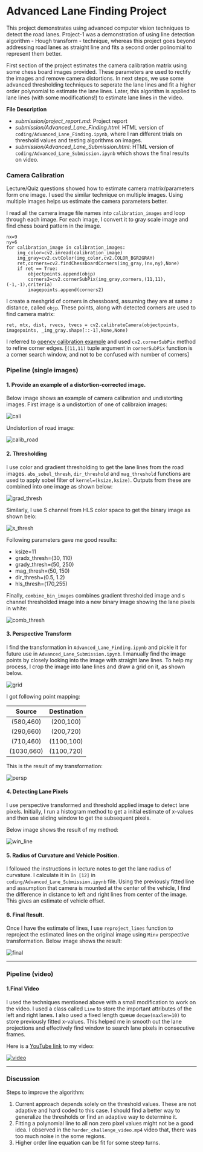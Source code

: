 # Advanced Lane Finding Project

This project demonstrates using advanced computer vision techniques to detect the road lanes. Project-1 was a demonstration of using line detection algorithm - Hough transform - technique, whereas this project goes beyond addressing road lanes as straight line and fits a second order polinomial to represent them better.

First section of the project estimates the camera calibration matrix using some chess board images provided. These parameters are used to rectify the images and remove camera distortions. In next steps, we use some advanced thresholding techniques to seperate the lane lines and fit a higher order polynomial to estimate the lane lines. Later, this algorithm is applied to lane lines (with some modifications!) to estimate lane lines in the video. 

__File Description__
- _submission/project_report.md_: Project report
- _submission/Advanced_Lane_Finding.html_: HTML version of `coding/Advanced_Lane_Finding.ipynb`, where I ran different trials on threshold values and testing algorithms on images.
- _submission/Advanced_Lane_Submission.html_: HTML version of `coding/Advanced_Lane_Submission.ipynb` which shows the final results on video.

### Camera Calibration

Lecture/Quiz questions showed how to estimate camera matrix/parameters form one image. I used the similar technique on multiple images. Using multiple images helps us estimate the camera parameters better. 

I read all the camera image file names into `calibration_images` and loop through each image. For each image, I convert it to gray scale image and find chess board pattern in the image. 
```
nx=9
ny=6
for calibration_image in calibration_images:
    img_color=cv2.imread(calibration_image)
    img_gray=cv2.cvtColor(img_color,cv2.COLOR_BGR2GRAY)
    ret,corners=cv2.findChessboardCorners(img_gray,(nx,ny),None)
    if ret == True:
        objectpoints.append(objp)
        corners2=cv2.cornerSubPix(img_gray,corners,(11,11),(-1,-1),criteria)
        imagepoints.append(corners2)        
```

I create a meshgrid of corners in chessboard, assuming they are at same `z` distance, called `objp`. These points, along with detected corners are used to find camera matrix: 

```
ret, mtx, dist, rvecs, tvecs = cv2.calibrateCamera(objectpoints, imagepoints, _img_gray.shape[::-1],None,None)
```

I referred to [opencv calibration example](http://docs.opencv.org/3.1.0/dc/dbb/tutorial_py_calibration.html) and used `cv2.cornerSubPix` method to refine corner edges. [`(11,11)` tuple argument in `cornerSubPix` function is a corner search window, and not to be confused with number of corners]



### Pipeline (single images)

#### 1. Provide an example of a distortion-corrected image.

Below image shows an example of camera calibration and undistorting images. First image is a undistortion of one of calibraion images:

![cali](../output_images/calib.png)

Undistortion of road image:

![calib_road](../output_images/calib_road.png)



#### 2. Thresholding

I use color and gradient thresholding to get the lane lines from the road images. `abs_sobel_thresh`, `dir_threshold` and `mag_threshold` functions are used to apply sobel filter of `kernel=(ksize,ksize)`. Outputs from these are combined into one image as shown below:

![grad_thresh](../output_images/grad_thresh.png)

Similarly, I use S channel from HLS color space to get the binary image as shown belo:

![s_thresh](../output_images/s_thresh.png)

Following parameters gave me good results:

- ksize=11
- gradx_thresh=(30, 110)
- grady_thresh=(50, 250)
- mag_thresh=(50, 150)
- dir_thresh=(0.5, 1.2)
- hls_thresh=(170,255)

Finally, `combine_bin_images` combines gradient thresholded image and s channel thresholded image into a new binary image showing the lane pixels in white:

![comb_thresh](../output_images/comb_thresh.png)


#### 3. Perspective Transform

I find the transformation in `Advanced_Lane_Finding.ipynb` and pickle it for future use in `Advanced_Lane_Submission.ipynb`. I manually find the image points by closely looking into the image with straight lane lines. To help my process, I crop the image into lane lines and draw a grid on it, as shown below.

![grid](../output_images/grid.png)

I got following point mapping:

| Source        | Destination   | 
|:-------------:|:-------------:| 
| (580,460)  | (200,100) |
| (290,660)  | (200,720) |
| (710,460)  | (1100,100) |
| (1030,660) | (1100,720) |

This is the result of my transformation: 

![persp](../output_images/persp.png)


#### 4. Detecting Lane Pixels

I use perspective transformed and threshold applied image to detect lane pixels. Initially, I run a histogram method to get a initial estimate of x-values and then use sliding window to get the subsequent pixels.

Below image shows the result of my method:

![win_line](../output_images/win_line.png)

#### 5. Radius of Curvature and Vehicle Position.

I followed the instructions in lecture notes to get the lane radius of curvature. I calculate it in `In [12]` in `coding/Advanced_Lane_Submission.ipynb` file.  Using the previously fitted line and assumption that camera is mounted at the center of the vehicle, I find the difference in distance to left and right lines from center of the image. This gives an estimate of vehicle offset.

#### 6. Final Result.

Once I have the estimate of lines, I use `reproject_lines` function to reproject the estimated lines on the original image using `Minv` perspective transformation. Below image shows the result:

![final](../output_images/final.png)


---

### Pipeline (video)

#### 1.Final Video

I used the techniques mentioned above with a small modification to work on the video. I used a class called `Line` to store the important attributes of the left and right lanes. I also used a fixed length queue `deque(maxlen=10)` to store previously fitted x-values. This helped me in smooth out the lane projections and effectively find window to search lane pixels in consecutive frames.

Here is a [YouTube link](https://www.youtube.com/watch?v=D2p78_DVhto) to my video:

[![video](http://img.youtube.com/vi/D2p78_DVhto/0.jpg)](https://www.youtube.com/watch?v=D2p78_DVhto)



---

### Discussion

Steps to improve the algorithm:

1. Current approach depends solely on the threshold values. These are not adaptive and hard coded to this case. I should find a better way to generalize the thresholds or find an adaptive way to determine it.
2. Fitting a polynomial line to all non zero pixel values might not be a good idea. I observed in the `harder_challenge_video.mp4` video that, there was too much noise in the some regions.
3. Higher order line equation can be fit for some steep turns.



